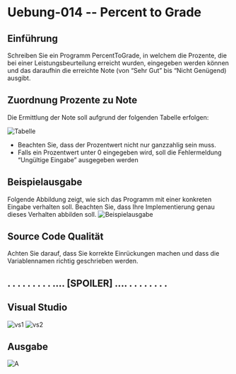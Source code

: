 # Uebung-014  --  Percent to Grade

## Einführung
Schreiben Sie ein Programm PercentToGrade, in welchem die Prozente, die bei einer Leistungsbeurteilung erreicht wurden,
eingegeben werden können und das daraufhin die erreichte Note (von “Sehr Gut” bis “Nicht Genügend) ausgibt.

## Zuordnung Prozente zu Note
Die Ermittlung der Note soll aufgrund der folgenden Tabelle erfolgen:

![Tabelle](https://github.com/IxI-Enki/Uebung-014/assets/138018029/349d19ca-94c7-4d23-b2c2-6dbbd9cff521)

- Beachten Sie, dass der Prozentwert nicht nur ganzzahlig sein muss.
- Falls ein Prozentwert unter 0 eingegeben wird, soll die Fehlermeldung “Ungültige Eingabe” ausgegeben werden

## Beispielausgabe
Folgende Abbildung zeigt, wie sich das Programm mit einer konkreten Eingabe verhalten soll.
Beachten Sie, dass Ihre Implementierung genau dieses Verhalten abbilden soll.
![Beispielausgabe](https://github.com/IxI-Enki/Uebung-014/assets/138018029/040a92a6-9b5b-4fdf-ab32-bc8c0bff7615)

## Source Code Qualität
Achten Sie darauf, dass Sie korrekte Einrückungen machen und dass die Variablennamen richtig geschrieben werden.



## . . . . . . . . . .... [SPOILER] .... . . . . . . . . 

## Visual Studio
![vs1](https://github.com/IxI-Enki/Uebung-014/assets/138018029/d14edf07-3848-4cde-a57b-bb183a08182a)
![vs2](https://github.com/IxI-Enki/Uebung-014/assets/138018029/6cf08993-8280-4cf5-bb71-08fceb5cbd9c)


## Ausgabe
![A](https://github.com/IxI-Enki/Uebung-014/assets/138018029/95cb0237-bd67-4f1f-895c-5bc4c163b2c8)

